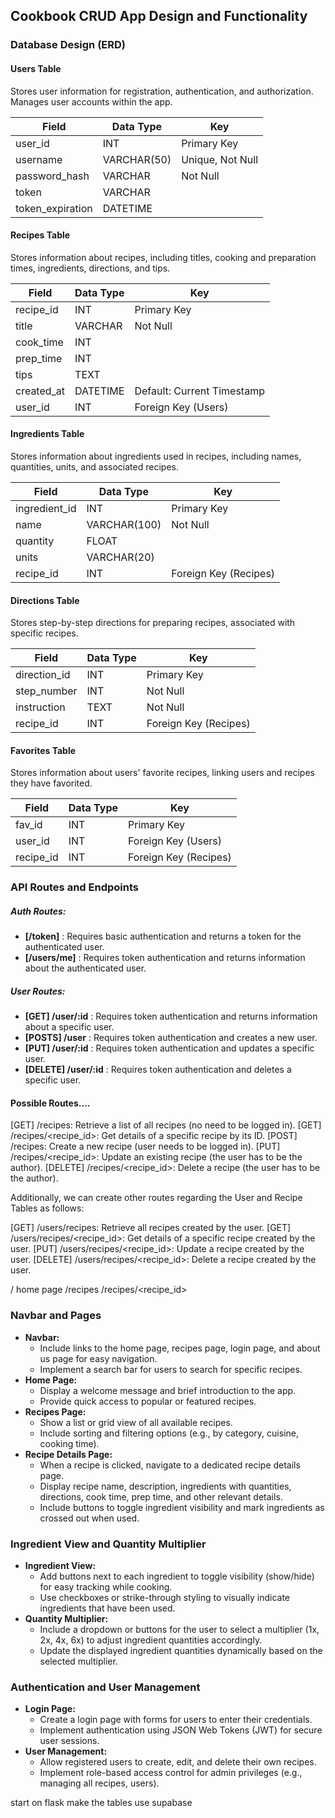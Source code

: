## Cookbook CRUD App Design and Functionality

### Database Design (ERD)

#### Users Table
Stores user information for registration, authentication, and authorization. Manages user accounts within the app.

| Field         | Data Type    | Key               |
|---------------|--------------|-------------------|
| user_id       | INT          | Primary Key       |
| username      | VARCHAR(50)  | Unique, Not Null  |
| password_hash | VARCHAR      | Not Null          |
| token         | VARCHAR      |                   |
| token_expiration | DATETIME  |                   |

#### Recipes Table
Stores information about recipes, including titles, cooking and preparation times, ingredients, directions, and tips.

| Field         | Data Type    | Key               |
|---------------|--------------|-------------------|
| recipe_id     | INT          | Primary Key       |
| title         | VARCHAR      | Not Null          |
| cook_time     | INT          |                   |
| prep_time     | INT          |                   |
| tips          | TEXT         |                   |
| created_at    | DATETIME     | Default: Current Timestamp |
| user_id       | INT          | Foreign Key (Users) |

#### Ingredients Table
Stores information about ingredients used in recipes, including names, quantities, units, and associated recipes.

| Field           | Data Type    | Key               |
|-----------------|--------------|-------------------|
| ingredient_id   | INT          | Primary Key       |
| name            | VARCHAR(100) | Not Null          |
| quantity        | FLOAT        |                   |
| units           | VARCHAR(20)  |                   |
| recipe_id       | INT          | Foreign Key (Recipes) |

#### Directions Table
Stores step-by-step directions for preparing recipes, associated with specific recipes.

| Field           | Data Type    | Key               |
|-----------------|--------------|-------------------|
| direction_id    | INT          | Primary Key       |
| step_number     | INT          | Not Null          |
| instruction     | TEXT         | Not Null          |
| recipe_id       | INT          | Foreign Key (Recipes) |

#### Favorites Table
Stores information about users' favorite recipes, linking users and recipes they have favorited.

| Field           | Data Type    | Key               |
|-----------------|--------------|-------------------|
| fav_id          | INT          | Primary Key       |
| user_id         | INT          | Foreign Key (Users) |
| recipe_id       | INT          | Foreign Key (Recipes) |


### API Routes and Endpoints

##### Auth Routes:  

-  **[/token]** : Requires basic authentication and returns a token for the authenticated user.
-  **[/users/me]** : Requires token authentication and returns information about the authenticated user.

##### User Routes:
-  **[GET] /user/:id** : Requires token authentication and returns information about a specific user.
-  **[POSTS] /user** : Requires token authentication and creates a new user.
-  **[PUT] /user/:id** : Requires token authentication and updates a specific user.
-  **[DELETE] /user/:id** : Requires token authentication and deletes a specific user.  

#### Possible Routes....

[GET] /recipes: Retrieve a list of all recipes (no need to be logged in).
[GET] /recipes/<recipe_id>: Get details of a specific recipe by its ID.
[POST] /recipes: Create a new recipe (user needs to be logged in).
[PUT] /recipes/<recipe_id>: Update an existing recipe (the user has to be the author).
[DELETE] /recipes/<recipe_id>: Delete a recipe (the user has to be the author).

Additionally, we can create other routes regarding the User and Recipe Tables as follows:

[GET] /users/recipes: Retrieve all recipes created by the user.
[GET] /users/recipes/<recipe_id>: Get details of a specific recipe created by the user.
[PUT] /users/recipes/<recipe_id>: Update a recipe created by the user.
[DELETE] /users/recipes/<recipe_id>: Delete a recipe created by the user.

/ home page
/recipes
/recipes/<recipe_id> 

### Navbar and Pages
- **Navbar:**
  - Include links to the home page, recipes page, login page, and about us page for easy navigation.
  - Implement a search bar for users to search for specific recipes.
- **Home Page:**
  - Display a welcome message and brief introduction to the app.
  - Provide quick access to popular or featured recipes.
- **Recipes Page:**
  - Show a list or grid view of all available recipes.
  - Include sorting and filtering options (e.g., by category, cuisine, cooking time).
- **Recipe Details Page:**
  - When a recipe is clicked, navigate to a dedicated recipe details page.
  - Display recipe name, description, ingredients with quantities, directions, cook time, prep time, and other relevant details.
  - Include buttons to toggle ingredient visibility and mark ingredients as crossed out when used.

### Ingredient View and Quantity Multiplier
- **Ingredient View:**
  - Add buttons next to each ingredient to toggle visibility (show/hide) for easy tracking while cooking.
  - Use checkboxes or strike-through styling to visually indicate ingredients that have been used.
- **Quantity Multiplier:**
  - Include a dropdown or buttons for the user to select a multiplier (1x, 2x, 4x, 6x) to adjust ingredient quantities accordingly.
  - Update the displayed ingredient quantities dynamically based on the selected multiplier.

### Authentication and User Management
- **Login Page:**
  - Create a login page with forms for users to enter their credentials.
  - Implement authentication using JSON Web Tokens (JWT) for secure user sessions.
- **User Management:**
  - Allow registered users to create, edit, and delete their own recipes.
  - Implement role-based access control for admin privileges (e.g., managing all recipes, users).


start on flask
make the tables
use supabase

